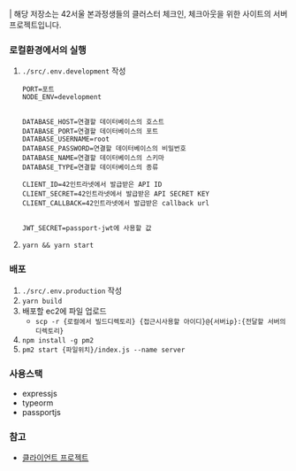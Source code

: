 | 해당 저장소는 42서울 본과정생들의 클러스터 체크인, 체크아웃을 위한 사이트의 서버 프로젝트입니다.

### 로컬환경에서의 실행
1. `./src/.env.development` 작성
    ```
    PORT=포트
    NODE_ENV=development


    DATABASE_HOST=연결할 데이터베이스의 호스트
    DATABASE_PORT=연결할 데이터베이스의 포트
    DATABASE_USERNAME=root
    DATABASE_PASSWORD=연결할 데이터베이스의 비밀번호
    DATABASE_NAME=연결할 데이터베이스의 스키마
    DATABASE_TYPE=연결할 데이터베이스의 종류

    CLIENT_ID=42인트라넷에서 발급받은 API ID
    CLIENT_SECRET=42인트라넷에서 발급받은 API SECRET KEY
    CLIENT_CALLBACK=42인트라넷에서 발급받은 callback url


    JWT_SECRET=passport-jwt에 사용할 값
    ```
2. `yarn && yarn start`
### 배포
1. `./src/.env.production` 작성
2. `yarn build`
3. 배포할 ec2에 파일 업로드
    - `scp -r {로컬에서 빌드디렉토리} {접근시사용할 아이디}@{서버ip}:{전달할 서버의 디렉토리}`
4. `npm install -g pm2`
5. `pm2 start {파일위치}/index.js --name server`

### 사용스택
- expressjs
- typeorm
- passportjs

### 참고
- [클라이언트 프로젝트](https://github.com/padawanR0k/42s_checkin_client)